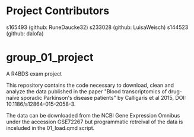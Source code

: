 # Project Contributors
s165493 (github: RuneDaucke32)
s233028 (github: LuisaWeisch)
s144523 (github: dalofa)

# group_01_project

A R4BDS exam project

This repository contains the code necessary to download, clean and analyze the data published in the paper "Blood transcriptomics of drug-naïve sporadic Parkinson's disease patients" by Calligaris et al 2015, DOI: 10.1186/s12864-015-2058-3.

The data can be downloaded from the NCBI Gene Expression Omnibus under the accession GSE72267 but programmatic retreival of the data is inceluded in the 01_load.qmd script.

